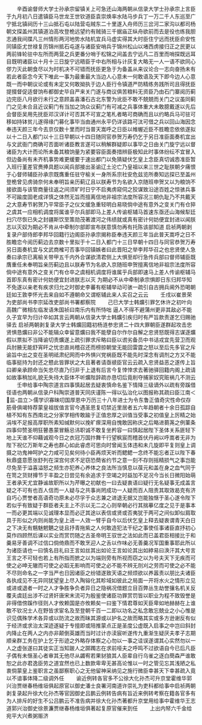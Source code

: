 <!-- { "loadSidebar": true } -->
　　辛酉谕督师大学士孙承宗留镇关上可急还山海两朝从信录大学士孙承宗上言臣于九月初八日遣镇臣马世龙王世钦道臣袁崇焕率水陆马步兵丁一万二千人东巡至广宁抵北镇祠历十三山抵石屯以陆营屯贼东二十里遂入舟师历三岔河二家沟以都司杨朝文探盖州其镇道泊高坆登桅远望约有贼骑三千据庙正纵舟欲前而去是役也练我胆志通我间牒凡三州情形两河地势水陆机宜兵马虚实得其大时臣住宁远而抚臣俞安性同镇臣尤世禄复历锦州抵石屯遂与诸臣安哨兵于锦州松山以堵西虏接归正之民更以两前锋轮驻中左所而两营之兵更番分哨于松锦之间盖去宁远凡二百里而哨探既远耳目既明诸臣以十月十三日旋宁远晤臣于中右所相与计灰复大略无一人一语不欲同心僇力灭此朝食尽以为时机决不可错而抚臣更急于为备盖从来议论合一志向奋扬未有若此者臣念今天下唯此一事为最重最大当边人心意未一何敢语及天下即今边人心意既一而中朝议论或有未定又何敢拗执于边人臣行令镇道严防精练务践所司且得抚臣提掇督促适督饷布都御史毕自严来关门遂与商议俱苦粮料无资臣乃由石门寨阅历蓟边完臣八月欲行未行之意顾盖喜潘石古北东警为讹臣不敢不兢兢而关门之议虽同蓟门之见未合且近议蓟门有当加之饷众议蓟门有可减之兵事体重大未敢臆戴遂以先后会督臣吴用先抚臣邓汉详计可否其不可宣之笔札者略可商确而且以约略兵马可驻可移如持钵贫儿遂得缘门募化事毕当由通州永平仍详该路可汰可借之兵以回山海因念奉违天颜三年今去京仅数十里而时当普天嵩呼之日臣以帷幄近臣不胜瞻恋依依遂拟以十二日入都门以十三日早朝以十四日随同官恭贺万寿仍乞于另日准臣面奏机宜出与文武衙门商确可否面听诸臣教言遂可以稍解群疑即以事毕之日由关门旋宁远以督诸臣为大计而论所未备其粮饷量为紧要容臣面奏措辨臣极知此时事体纷纭不宜冒入但边备尚有未齐机事势难更缓要于速出都门以免猜疑伏乞皇上念臣真切诚悫准臣暂入班行堇差官赉捧具题以闻兵部接出圣谕辽土沦亡乃皇祖以来三世之耻朕朝夕痛恨于心督师辅臣孙承宗既膺重任驻守榆关一身所系宗社安危兹览所奏知远探已至盖州登桅曾见虏骑奈何未奉明旨亲历蓟辽且以朕寿节为名欲入京随班申贺又以为粮饷不接欲面与该管商量往返之间须旷时日宁不启夷虏窥伺之狡谋致沿途百姓之惊骇兵事不可踰度固老成详慎之体然无旨而擅离信地非祖宗法度所容况三朝仇耻乃不共戴天之大意寿节躬贺乃平常臣子之仪文缓急重轻明白易晓倘中途有意外之变关门有仓猝之虞其一应相机调度将属谁乎尔兵部即马上差人传谕枢辅马首速东亟还山海候犁廷扫穴尽恢已失之封疆斯饮至策勋茂著渡河之伟绩就或真有密计何妨便宜封进以闻朕志以灭奴为期必不肯从中牵制尔部即宣布朕意慎勿再有托陈该部知道  启祯两朝剥复录户部侍郎李邦华回籍行边阁臣孙承宗揭称臣奉违天颜三年当此普天嵩呼之日不胜瞻恋今阅历蓟边去京数十里拟于十二日入都门十三日早朝十四日与同官恭贺万寿另日面奏机宜与文武商榷可否事毕回镇嫉者曰此晋阳之举李邦华召之也忠贤使人急奏曰承宗已离榆关带甲五千内外合谋欲清君侧上大惧至却行急传兵部曰督师辅臣既膺重任未奉明旨亲历蓟边且以朕寿节为名欲入京随班申贺擅离信地非祖宗法度所容倘中途有意外之变关门有仓卒之虞相机调度将谁属乎兵部即速马上差人传谕枢辅马首即东真有密计何妨便宜封进朕志以灭  为期必不从中牵制承宗惧即日东归邦华知不免遂以亲老有疾求归允之时御史李蕃有枢辅举动可骇一疏引自古拥兵阃外恐喝朝廷如王敦李怀光去来自如不遵朝命又谓枢辅此来人实召之云云
　　壬戌以崔景荣为吏部尚书李宗延改吏部尚书署都察院
　　己巳大学士韩爌引罪乞休许之初叶向高魏广微相左临发语朱国祯曰南乐内有所恃咄  逼人不得不避蒲州更非其敌必不能久子宜早为归计卒如其言云两朝从信录大学士韩爌引疾归时有严旨款责遂乞归赐驰驿去  启祯两朝剥复录大学士韩爌回籍初杨涟参忠贤二十四大罪朝臣遂群起攻击忠贤惧恳爌曰非公不能辑众幸留意爌曰我不能孽自尔作尔自解之忠贤怒既得志谋逐爌假以票拟不当降谕切责爌遂上疏引罪求斥略曰臣以谫劣备员中书诘戎宜先营卫而观兵肘腋无能舒宵旰之忧忠直尚稽召还而榜掠朝堂无能回雷霆之怒以至后先多官之斥谕旨中出之变在圣明祗肃纪网而中外惧兴党祸臣既不能先时深念有调剂之方又不能临事挺持为封还之戆此皆罪状之大且著者请亟禠臣官云云疏入忠贤益恶之遂传上旨曰卿亲承顾命当矢忠尽直乃归非于上退有后言今复悻悻求去著驰驿回籍内阁上疏请如故事稍加礼貌无失待大臣体不听爌陛辞疏亦恳切后竟削夺捕家奴究赃祸几不测云
　　壬申给事中陶宗道言四事慎起居去疑衷慎命名鉴下情降三级谪外以疏有旁蹊借径语也两朝从信录户科陶崇道普天同庆谨陈一得以弘治化以图报称其疏曰臣江南＜监-皿立＞儒学识寡昧叨国厚恩中万历三十八年进士为令东鲁正值奇灾性命仅存筋骨俱竭特荐蒙皇祖拔值言官今遇圣恩复叨禁近里居者五六年趋朝者十余日孤踪自植不知有东西南北之分家学相传敢踰于正值忠厚之训值当受事之初值皇上厉精之始涓埃不足报高厚职所素知缄默何以挽旷瘝深用自愧敢因称庆之后略进蒭荛之例菫条四事仰赞圣明狂瞽愚蒙冒觞忌讳职诚不敢复坐矜容一曰慎起居陛下圣体关系匪轻下地上天谁不仰藉诚观今日之衣冠万国抃舞千行望枫宸而稽首伏丹阙以呼嵩者无非为陛下祝亿万斯年之寿也群心如此睿虑可思向时曾闻玉体违和未几旋即平复则皇上调摄之功鬼神呵护之力咸可见矣何待小臣再烦天听而鳃鳃一念终不能忘者正以陛下春秋鼎盛意愿张舒列在深宫何求不足窃恐蕳省约节之意一刻不存则摇精损气之事岂能尽免至于溢喜溢怒之频生亦犯养心养体之良法所当慎息以葆元和盖在身之血气同于在笥之货财撙节于丰盈之日尝见有余追求于空竭之时益加不足况今当长日微阳始萌王者承天尤宜静谧故职所以为芹曝之初献也一曰去疑衷语曰疑行无名疑事无成盖言疑之不可有也百人信而一人疑与之共事尚罔成功一人疑而百人阻责其取效曷克有济自巧心贾誉者高语奇功原未必尽孚于众志兼之进退无据又岂能独惬于圣心遂令陛下若似乎有致疑于群臣者夫主上不示以无二之心则举朝必行其揣摹亿度之见于是事本一而必更其端以见诚理本显而必迂其途以表信或贤或否夷犹于两可之间似卸似肩取具于形似之内则尚能为皇上进一人效一臂乎自今以后伏乞皇上释去疑衷谓青天白日之下决无有魑魅魍魉之徒且抒青拖紫之人何敢造犯法干纪之事使任事诸臣直抒初心莫作四顾然后课以实业而赏罚随之古圣帝明王驭世之法如此而已盖君臣相接比于和羹易牙善调不过信口倘倚鼎而不敢烹迎人之舌以作味必无善羹况军国重事耶此所以为诸臣请也一曰慎名目礼曰王言如丝其出如论王言如论其出如綍易曰涣汗其大号言王言之不可轻也若上有所指而摭之以为端则旁有所视而窃之以为号夫天下无疾而可使之必呻无辙而可使之必蹈无影响而可使之必不能不辨无刖刈之劳而可使之必不能不尽则命名之一字当严也日因诸臣之纷错遂致天语之频烦欲以养嚣责以朋比夫诸臣各执成见不无异同犹望皇上尽入陶镕化其畛域如彼此之局面一开将水火之情形立见或进或退者一时之人才争胜争负者异日之隐祸况借题立目百弊丛生劫誉攘名机关反覆夫虞廷出涉不过贤奸唐宋末流可为殷鉴使诸臣功罪赏罚皆以职业为程不致毁誉是非得借傍蹊作径则人才攸赖国是亦攸赖矣一曰鉴下情君尊如天臣卑如地赫赫在上谁敢不钦况士人在野皆求宦名及至登朝千百一二即以功名之私念敢忘兢业之小心惟是识见偶殊学术各异或以防流之故而昧其源或以护名之故而略其实或多方逊谢反有似于经济或求治太深迹遂疑于专擅即或陪推蒙点正是圣度公虚既入启事之中岂曰斜封内降止在两人之内亦非颠倒英雄而当时过计亦渎宸听遂传九重渐生疑厌夫孝子志期顺亲群工务在护上乞于形迹之外略存体察之心勿以一事之诖误遂谓其心实然勿以一人之虚张遂曰其徒实正当知跛人之踯躅志在求前哑夫之呼鸣不过欲语自今已后凡臣子偶有未惬圣心者审其无他尽从蠲宥若果豺狼其人臣辈自行乌雀之逐白蕳森严谁敢恕之此亦君逸臣劳之道宜然也已上数款卑卑无甚高论惟以一时之管见忘其浅陋之私衷倘蒙皇上鉴职言之虽鄙察职心之无他留神采纳见之施行微臣幸甚天下幸甚疏入竟以不谙事体降二级调外任
　　谕近例转各官多不公徐大化孙杰可升京堂霍维华郭兴治贾继春杨维垣俱起原官以御史潘士良署河南道许崇礼为吏科都给事中启祯两朝剥复录起升徐大化孙杰等官因御史吕鹏云例转告病有旨近来例转考察在籍各官多有为人排斥的好生不公吕鹏云不准告病并徐大化孙杰著都升京堂用给事中霍维华王志道郭兴治御史徐景濂贾继春杨维垣俱著起复原官催来到任
　　上出内帑六千金给宛平大兴煮粥赈济
